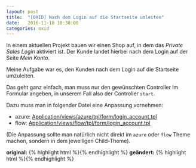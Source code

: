 ```yaml
---
layout: post
title:  "[OXID] Nach dem Login auf die Startseite umleiten"
date:   2016-11-18 10:38:00
categories: oxid
---
```


In einem aktuellen Projekt bauen wir einen Shop auf, in dem das *Private Sales Login* aktiviert ist. Der Kunde landet hierbei nach dem Login auf der Seite *Mein Konto*.

Meine Aufgabe war es, den Kunden nach dem Login auf die Startseite umzuleiten.

Das geht ganz einfach, man muss nur den gewünschten Controller im Formular angeben, in unserem Fall also der Controller `start`.

Dazu muss man in folgender Datei eine Anpassung vornehmen:

* azure: [Application/views/azure/tpl/form/login_account.tpl](https://github.com/OXID-eSales/oxideshop_ce/blob/ea93033ae0fc887be2f468c3342092341a642125/source/Application/views/azure/tpl/form/login_account.tpl#L12)
* flow: [Application/views/flow/tpl/form/login_account.tpl](https://github.com/OXID-eSales/flow_theme/blob/8b756d9412054999a6ef380808b25eb6c4769681/tpl/form/login_account.tpl#L13)

(Die Anpassung sollte man natürlich nicht direkt im `azure` oder `flow` Theme machen, sondern in dem jeweiligen Child-Theme).

**original:**
{% highlight html %}<input type="hidden" name="cl" value="[{$oViewConf->getActiveClassName()}]">{% endhighlight %}
**geändert:**
{% highlight html %}<input type="hidden" name="cl" value="start">{% endhighlight %}
